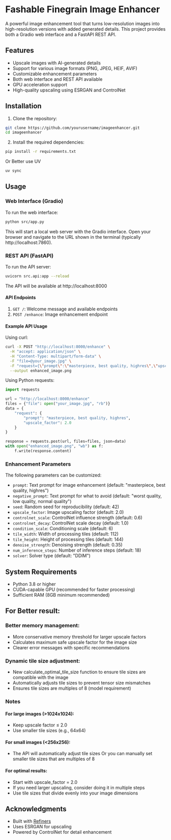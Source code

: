 # Fashable Finegrain Image Enhancer

A powerful image enhancement tool that turns low-resolution images into high-resolution versions with added generated details. This project provides both a Gradio web interface and a FastAPI REST API.

## Features

- Upscale images with AI-generated details
- Support for various image formats (PNG, JPEG, HEIF, AVIF)
- Customizable enhancement parameters
- Both web interface and REST API available
- GPU acceleration support
- High-quality upscaling using ESRGAN and ControlNet

## Installation

1. Clone the repository:
```bash
git clone https://github.com/yourusername/imageenhancer.git
cd imageenhancer
```

2. Install the required dependencies:
```bash
pip install -r requirements.txt
```
Or Better use UV 
```bash
uv sync
```

## Usage

### Web Interface (Gradio)

To run the web interface:

```bash
python src/app.py
```

This will start a local web server with the Gradio interface. Open your browser and navigate to the URL shown in the terminal (typically http://localhost:7860).

### REST API (FastAPI)

To run the API server:

```bash
uvicorn src.api:app --reload
```

The API will be available at http://localhost:8000

#### API Endpoints

1. `GET /`: Welcome message and available endpoints
2. `POST /enhance`: Image enhancement endpoint

#### Example API Usage

Using curl:
```bash
curl -X POST "http://localhost:8000/enhance" \
  -H "accept: application/json" \
  -H "Content-Type: multipart/form-data" \
  -F "file=@your_image.jpg" \
  -F "request={\"prompt\":\"masterpiece, best quality, highres\",\"upscale_factor\":2.0}" \
  --output enhanced_image.png
```

Using Python requests:
```python
import requests

url = "http://localhost:8000/enhance"
files = {"file": open("your_image.jpg", "rb")}
data = {
    "request": {
        "prompt": "masterpiece, best quality, highres",
        "upscale_factor": 2.0
    }
}

response = requests.post(url, files=files, json=data)
with open("enhanced_image.png", "wb") as f:
    f.write(response.content)
```

### Enhancement Parameters

The following parameters can be customized:

- `prompt`: Text prompt for image enhancement (default: "masterpiece, best quality, highres")
- `negative_prompt`: Text prompt for what to avoid (default: "worst quality, low quality, normal quality")
- `seed`: Random seed for reproducibility (default: 42)
- `upscale_factor`: Image upscaling factor (default: 2.0)
- `controlnet_scale`: ControlNet influence strength (default: 0.6)
- `controlnet_decay`: ControlNet scale decay (default: 1.0)
- `condition_scale`: Conditioning scale (default: 6)
- `tile_width`: Width of processing tiles (default: 112)
- `tile_height`: Height of processing tiles (default: 144)
- `denoise_strength`: Denoising strength (default: 0.35)
- `num_inference_steps`: Number of inference steps (default: 18)
- `solver`: Solver type (default: "DDIM")

## System Requirements

- Python 3.8 or higher
- CUDA-capable GPU (recommended for faster processing)
- Sufficient RAM (8GB minimum recommended)

## For Better result:
### Better memory management:
- More conservative memory threshold for larger upscale factors
- Calculates maximum safe upscale factor for the image size
- Clearer error messages with specific recommendations
### Dynamic tile size adjustment:
- New calculate_optimal_tile_size function to ensure tile sizes are compatible with the image
- Automatically adjusts tile sizes to prevent tensor size mismatches
- Ensures tile sizes are multiples of 8 (model requirement)

### Notes
#### For large images (>1024x1024):
- Keep upscale factor ≤ 2.0
- Use smaller tile sizes (e.g., 64x64)
#### For small images (<256x256):
- The API will automatically adjust tile sizes
Or you can manually set smaller tile sizes that are multiples of 8
#### For optimal results:
- Start with upscale_factor = 2.0
- If you need larger upscaling, consider doing it in multiple steps
- Use tile sizes that divide evenly into your image dimensions

## Acknowledgments

- Built with [Refiners](https://github.com/finegrain-ai/refiners)
- Uses ESRGAN for upscaling
- Powered by ControlNet for detail enhancement
